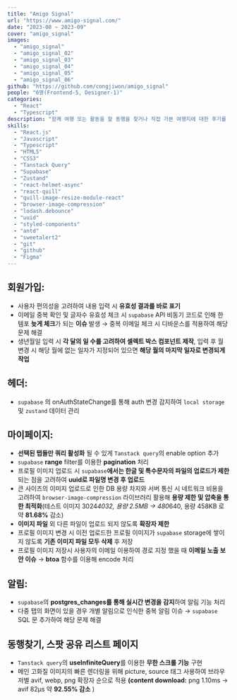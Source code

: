 ```yaml
---
title: "Amigo Signal"
url: "https://www.amigo-signal.com/"
date: "2023-08 ~ 2023-09"
cover: "amigo_signal"
images:
  - "amigo_signal"
  - "amigo_signal_02"
  - "amigo_signal_03"
  - "amigo_signal_04"
  - "amigo_signal_05"
  - "amigo_signal_06"
github: "https://github.com/congjiwon/amigo_signal"
people: "6명(Frontend-5, Designer-1)"
categories:
  - "React"
  - "Typescript"
description: "함께 여행 또는 활동을 할 동행을 찾거나 직접 가본 여행지에 대한 후기를 공유할 수 있는 반응형 사이트"
skills:
  - "React.js"
  - "Javascript"
  - "Typescript"
  - "HTML5"
  - "CSS3"
  - "Tanstack Query"
  - "Supabase"
  - "Zustand"
  - "react-helmet-async"
  - "react-quill"
  - "quill-image-resize-module-react"
  - "browser-image-compression"
  - "lodash.debounce"
  - "uuid"
  - "styled-components"
  - "antd"
  - "sweetalert2"
  - "git"
  - "github"
  - "Figma"
---
```


## 회원가입:

- 사용자 편의성을 고려하여 내용 입력 시 **유효성 결과를 바로 표기**
- 이메일 중복 확인 및 글자수 유효성 체크 시 `supabase` API 비동기 코드로 인해 한 템포 **늦게 체크**가 되는 **이슈** 발생 → 중복 이메일 체크 시 디바운스를 적용하여 해당 문제 해결
- 생년월일 입력 시 **각 달의 일 수를 고려하여 셀렉트 박스 컴포넌트 제작**, 입력 후 월 변경 시 해당 월에 없는 일자가 지정되어 있으면 **해당 월의 마지막 일자로 변경되게 작업**

## 헤더:

- `supabase` 의 onAuthStateChange를 통해 auth 변경 감지하여 `local storage` 및 `zustand` 데이터 관리

## 마이페이지:

- **선택된 탭들만 쿼리 활성화** 될 수 있게 `Tanstack query`의 enable option 추가
- `supabase` **range** filter를 이용한 **pagination** 처리
- 프로필 이미지 업로드 시 `supabase`**에서는 한글 및 특수문자의 파일의 업로드가 제한**되는 점을 고려하여 **uuid로 파일명 변경 후 업로드**
- 큰 사이즈의 이미지 업로드로 인한 DB 용량 차지와 서버 통신 시 네트워크 비용을 고려하여 `browser-image-compression` 라이브러리 활용해 **용량 제한 및 압축을 통한 최적화**(테스트 이미지 3024*4032, 용량 2.5MB → 480*640, 용량 458KB 로 약 **81.68%** 감소)
- **이미지 파일** 외 다른 파일이 업로드 되지 않도록 **확장자 제한**
- 프로필 이미지 변경 시 이전 업로드한 프로필 이미지가 `supabase` storage에 쌓이지 않도록 **기존 이미지 파일 모두 삭제** 후 저장
- 프로필 이미지 저장시 사용자의 이메일 이용하여 경로 지정 했을 때 **이메일 노출 보안 이슈** → **btoa** 함수를 이용해 encode 처리

## 알림:

- `supabase`의 **postgres_changes를 통해 실시간 변경을 감지**하여 알림 기능 처리
- 다중 탭의 화면이 있을 경우 개별 알림으로 인식한 중복 알림 이슈 → `supabase` SQL 문 추가하여 해당 문제 해결

## 동행찾기, 스팟 공유 리스트 페이지

- `Tanstack query`의 **useInfiniteQuery**를 이용한 **무한 스크롤 기능** 구현
- 메인 고화질 이미지의 빠른 렌더링을 위해 picture, source 태그 사용하여 브라우저별 avif, webp, png 확장자 순으로 적용 **(content download:** png 1.10ms → avif 82μs 약 **92.55% 감소** )
